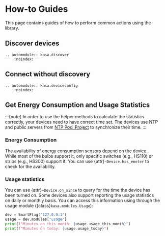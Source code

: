 # How-to Guides

This page contains guides of how to perform common actions using the library.

## Discover devices

```{eval-rst}
.. automodule:: kasa.discover
    :noindex:
```

## Connect without discovery

```{eval-rst}
.. automodule:: kasa.deviceconfig
    :noindex:
```

## Get Energy Consumption and Usage Statistics

:::{note}
In order to use the helper methods to calculate the statistics correctly, your devices need to have correct time set.
The devices use NTP and public servers from [NTP Pool Project](https://www.ntppool.org/) to synchronize their time.
:::

### Energy Consumption

The availability of energy consumption sensors depend on the device.
While most of the bulbs support it, only specific switches (e.g., HS110) or strips (e.g., HS300) support it.
You can use {attr}`~Device.has_emeter` to check for the availability.


### Usage statistics

You can use {attr}`~Device.on_since` to query for the time the device has been turned on.
Some devices also support reporting the usage statistics on daily or monthly basis.
You can access this information using through the usage module ({class}`kasa.modules.Usage`):

```py
dev = SmartPlug("127.0.0.1")
usage = dev.modules["usage"]
print(f"Minutes on this month: {usage.usage_this_month}")
print(f"Minutes on today: {usage.usage_today}")
```
